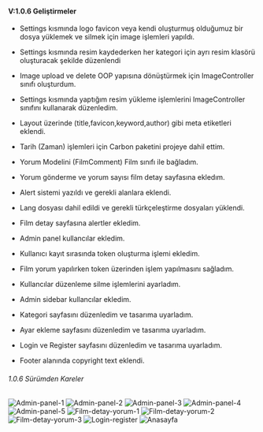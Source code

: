 #### V:1.0.6 Geliştirmeler
- Settings kısmında logo favicon veya kendi oluşturmuş olduğumuz bir dosya yüklemek ve silmek için image işlemleri yapıldı.
- Settings kısmında resim kaydederken her kategori için ayrı resim klasörü oluşturacak şekilde düzenlendi 
- Image upload ve delete OOP yapısına dönüştürmek için ImageController sınıfı oluşturdum.
- Settings kısmında yaptığım resim yükleme işlemlerini ImageController sınıfını kullanarak düzenledim.

- Layout üzerinde (title,favicon,keyword,author) gibi meta etiketleri eklendi.
- Tarih (Zaman) işlemleri için Carbon paketini projeye dahil ettim.
- Yorum Modelini (FilmComment) Film sınıfı ile bağladım.
- Yorum gönderme ve yorum sayısı film detay sayfasına ekledım.

- Alert sistemi yazıldı ve gerekli alanlara eklendi.
- Lang dosyası dahil edildi ve gerekli türkçeleştirme dosyaları yüklendi.
- Film detay sayfasına alertler ekledim. 

- Admin panel kullancılar ekledim.
- Kullanıcı kayıt sırasında token oluşturma işlemi ekledim.
- Film yorum yapılırken token üzerinden işlem yapılmasını sağladım.
- Kullancılar düzenleme silme işlemlerini ayarladım.
- Admin sidebar kullancılar ekledim.

- Kategori sayfasını düzenledim ve tasarıma uyarladım.
- Ayar ekleme sayfasını düzenledim ve tasarıma uyarladım.
- Login ve Register sayfasını düzenledim ve tasarıma uyarladım.
- Footer alanında copyright text eklendi.

###### 1.0.6 Sürümden Kareler

![Admin-panel-1](./images/1.0.6/ap1.PNG)
![Admin-panel-2](./images/1.0.6/ap2.PNG)
![Admin-panel-3](./images/1.0.6/ap3.PNG)
![Admin-panel-4](./images/1.0.6/ap4.PNG)
![Admin-panel-5](./images/1.0.6/ap5.PNG)
![Film-detay-yorum-1](./images/1.0.6/film-detay-yorum1.PNG)
![Film-detay-yorum-2](./images/1.0.6/film-detay-yorum2.PNG)
![Film-detay-yorum-3](./images/1.0.6/film-detay-yorum3.PNG)
![Login-register](./images/1.0.6/lr.PNG)
![Anasayfa](./images/1.0.6/anasayfa.PNG)
